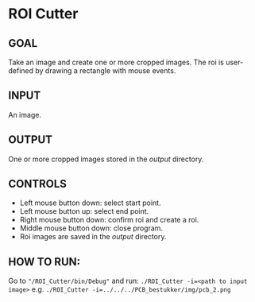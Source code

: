 # ROI Cutter

## GOAL
Take an image and create one or more cropped images. The roi is user-defined by drawing a rectangle with mouse events.

## INPUT
An image.

## OUTPUT
One or more cropped images stored in the *output* directory.

## CONTROLS
- Left mouse button down: select start point.
- Left mouse button up: select end point.
- Right mouse button down: confirm roi and create a roi.
- Middle mouse button down: close program.
- Roi images are saved in the *output* directory.

## HOW TO RUN:
Go to `"/ROI_Cutter/bin/Debug"` and run: `./ROI_Cutter -i=<path to input image>`
e.g. `./ROI_Cutter -i=../../../PCB_bestukker/img/pcb_2.png`

